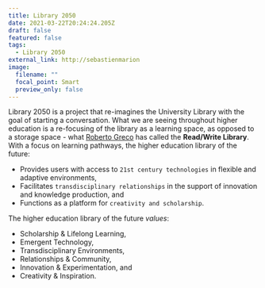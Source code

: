 ```yaml
---
title: Library 2050
date: 2021-03-22T20:24:24.205Z
draft: false
featured: false
tags:
  - Library 2050
external_link: http://sebastienmarion
image:
  filename: ""
  focal_point: Smart
  preview_only: false
---
```

Library 2050 is a project that re-imagines the University Library with the goal of starting a conversation. What we are seeing throughout higher education is a re-focusing of the library as a learning space, as opposed to a storage space - what [Roberto Greco](https://robertogreco.tumblr.com) has called the **Read/Write Library**. With a focus on learning pathways, the higher education library of the future:

* Provides users with access to `21st century technologies` in flexible and adaptive environments,
* Facilitates `transdisciplinary relationships` in the support of innovation and knowledge production, and 
* Functions as a platform for `creativity and scholarship`.

The higher education library of the future *values*:

* Scholarship & Lifelong Learning,
* Emergent Technology,
* Transdisciplinary Environments,
* Relationships & Community,
* Innovation & Experimentation, and
* Creativity & Inspiration. 